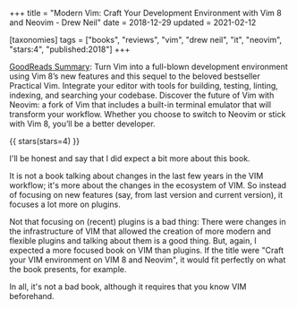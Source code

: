 +++
title = "Modern Vim: Craft Your Development Environment with Vim 8 and Neovim - Drew Neil"
date = 2018-12-29
updated = 2021-02-12

[taxonomies]
tags = ["books", "reviews", "vim", "drew neil", "it", "neovim", "stars:4",
"published:2018"]
+++

[GoodReads Summary](https://www.goodreads.com/book/show/36517607-modern-vim):
Turn Vim into a full-blown development environment using Vim 8’s new features
and this sequel to the beloved bestseller Practical Vim. Integrate your editor
with tools for building, testing, linting, indexing, and searching your
codebase. Discover the future of Vim with Neovim: a fork of Vim that includes
a built-in terminal emulator that will transform your workflow. Whether you
choose to switch to Neovim or stick with Vim 8, you’ll be a better developer.

<!-- more -->

{{ stars(stars=4) }}

I'll be honest and say that I did expect a bit more about this book.

It is not a book talking about changes in the last few years in the VIM
workflow; it's more about the changes in the ecosystem of VIM. So instead of
focusing on new features (say, from last version and current version), it
focuses a lot more on plugins.

Not that focusing on (recent) plugins is a bad thing: There were changes in the
infrastructure of VIM that allowed the creation of more modern and flexible
plugins and talking about them is a good thing. But, again, I expected a more
focused book on VIM than plugins. If the title were "Craft your VIM environment
on VIM 8 and Neovim", it would fit perfectly on what the book presents, for
example.

In all, it's not a bad book, although it requires that you know VIM beforehand.

